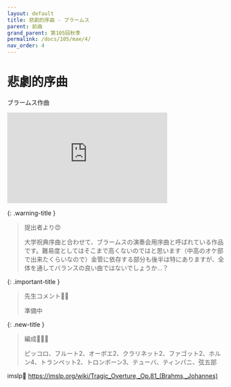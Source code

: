 ```yaml
---
layout: default
title: 悲劇的序曲 - ブラームス
parent: 前曲
grand_parent: 第105回秋季
permalink: /docs/105/mae/4/
nav_order: 4
---
```


# 悲劇的序曲

ブラームス作曲

<iframe width="370" height="210" src="https://www.youtube.com/embed/TQ5NEdUiIec?si=RYZuYfb3V5ZNwS1A" title="YouTube video player" frameborder="0" allow="accelerometer; autoplay; clipboard-write; encrypted-media; gyroscope; picture-in-picture; web-share" referrerpolicy="strict-origin-when-cross-origin" allowfullscreen></iframe>

{: .warning-title }
> 提出者より😍
>
> 大学祝典序曲と合わせて、ブラームスの演奏会用序曲と呼ばれている作品です。難易度としてはそこまで高くないのではと思います（中高のオケ部で出来たくらいなので）金管に依存する部分も後半は特にありますが、全体を通してバランスの良い曲ではないでしょうか…？

{: .important-title }
> 先生コメント🤵‍♂️
>
> 準備中

{: .new-title }
> 編成🎻🎺🥁
>
> ピッコロ、フルート2、オーボエ2、クラリネット2、ファゴット2、ホルン4、トランペット2、トロンボーン3、テューバ、ティンパニ、弦五部

imslp🎼
<a href="https://imslp.org/wiki/Tragic_Overture,_Op.81_(Brahms,_Johannes)">https://imslp.org/wiki/Tragic_Overture,_Op.81_(Brahms,_Johannes)</a>